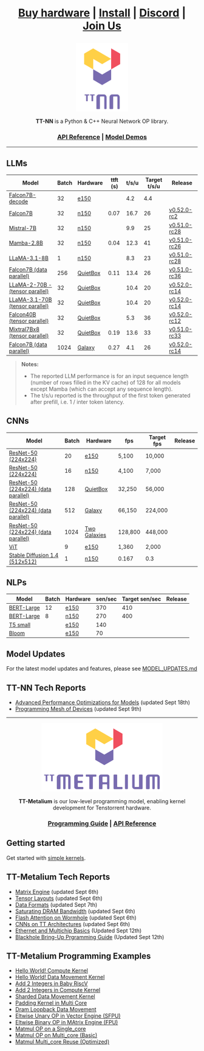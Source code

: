 <div align="center">

<h1>

[Buy hardware](https://tenstorrent.com/cards/) | [Install](./INSTALLING.md) | [Discord](https://discord.gg/tvhGzHQwaj) | [Join Us](https://boards.greenhouse.io/tenstorrent/jobs/4155609007)

</h1>

<img src="./docs/source/common/_static/tt_nn_w_logo.png" alt="ttnn logo" height="180"/>

**TT-NN** is a Python & C++ Neural Network OP library.

<h3>

[API Reference](https://docs.tenstorrent.com/ttnn/latest/index.html) | [Model Demos](./models/demos/)

</h3>

</div>

---

## LLMs
| Model                                                                | Batch | Hardware                                                 | ttft (s)   | t/s/u | Target t/s/u | Release                                                                   |
|----------------------------------------------------------------------|-------|----------------------------------------------------------|------------|-------|--------------|---------------------------------------------------------------------------|
| [Falcon7B-decode](./models/demos/ttnn_falcon7b)                      | 32    | [e150](https://tenstorrent.com/hardware/grayskull)       |            | 4.2   | 4.4          |                                                                           |
| [Falcon7B](./models/demos/wormhole/falcon7b)                         | 32    | [n150](https://tenstorrent.com/hardware/wormhole)        | 0.07       | 16.7  | 26           | [v0.52.0-rc2](https://github.com/tenstorrent/tt-metal/tree/v0.52.0-rc2)   |
| [Mistral-7B](./models/demos/wormhole/mistral7b)                      | 32    | [n150](https://tenstorrent.com/hardware/wormhole)        |            | 9.9   | 25           | [v0.51.0-rc28](https://github.com/tenstorrent/tt-metal/tree/v0.51.0-rc28) |
| [Mamba-2.8B](./models/demos/wormhole/mamba)                          | 32    | [n150](https://tenstorrent.com/hardware/wormhole)        | 0.04       | 12.3  | 41           | [v0.51.0-rc26](https://github.com/tenstorrent/tt-metal/tree/v0.51.0-rc26) |
| [LLaMA-3.1-8B](./models/demos/wormhole/llama31_8b)                   | 1     | [n150](https://tenstorrent.com/hardware/wormhole)        |            | 8.3   | 23           | [v0.51.0-rc28](https://github.com/tenstorrent/tt-metal/tree/v0.51.0-rc28) |
| [Falcon7B (data parallel)](./models/demos/t3000/falcon7b)            | 256   | [QuietBox](https://tenstorrent.com/hardware/tt-quietbox) | 0.11       | 13.4  | 26           | [v0.51.0-rc36](https://github.com/tenstorrent/tt-metal/tree/v0.51.0-rc36) |
| [LLaMA-2-70B - (tensor parallel)](./models/demos/t3000/llama2_70b)   | 32    | [QuietBox](https://tenstorrent.com/hardware/tt-quietbox) |            | 10.4  | 20           | [v0.52.0-rc14](https://github.com/tenstorrent/tt-metal/tree/v0.52.0-rc14) |
| [LLaMA-3.1-70B (tensor parallel)](./models/demos/t3000/llama3_70b)   | 32    | [QuietBox](https://tenstorrent.com/hardware/tt-quietbox) |            | 10.4  | 20           | [v0.52.0-rc14](https://github.com/tenstorrent/tt-metal/tree/v0.52.0-rc14) |
| [Falcon40B (tensor parallel)](./models/demos/t3000/falcon40b)        | 32    | [QuietBox](https://tenstorrent.com/hardware/tt-quietbox) |            | 5.3   | 36           | [v0.52.0-rc12](https://github.com/tenstorrent/tt-metal/tree/v0.52.0-rc12) |
| [Mixtral7Bx8 (tensor parallel)](./models/demos/t3000/mixtral8x7b)    | 32    | [QuietBox](https://tenstorrent.com/hardware/tt-quietbox) | 0.19       | 13.6  | 33           | [v0.51.0-rc33](https://github.com/tenstorrent/tt-metal/tree/v0.51.0-rc33) |
| [Falcon7B (data parallel)](./models/demos/tg/falcon7b)               |1024   | [Galaxy](https://tenstorrent.com/hardware/galaxy)        | 0.27       | 4.1   | 26           | [v0.52.0-rc14](https://github.com/tenstorrent/tt-metal/tree/v0.52.0-rc14) |

> **Notes:**
> - The reported LLM performance is for an input sequence length (number of rows filled in the KV cache) of 128 for all models except Mamba (which can accept any sequence length).
> - The t/s/u reported is the throughput of the first token generated after prefill, i.e. 1 / inter token latency.

## CNNs
| Model                                                                       | Batch | Hardware                                                 | fps     | Target fps | Release     |
|-----------------------------------------------------------------------------|-------|----------------------------------------------------------|---------|------------|-------------|
| [ResNet-50 (224x224)](./models/demos/grayskull/resnet50)                    | 20    | [e150](https://tenstorrent.com/hardware/grayskull)       | 5,100   | 10,000     |             |
| [ResNet-50 (224x224)](./models/demos/wormhole/resnet50)                     | 16    | [n150](https://tenstorrent.com/hardware/wormhole)        | 4,100   | 7,000      |             |
| [ResNet-50 (224x224) (data parallel)](./models/demos/t3000/resnet50)        | 128   | [QuietBox](https://tenstorrent.com/hardware/tt-quietbox) | 32,250  | 56,000     |             |
| [ResNet-50 (224x224) (data parallel)](./models/demos/tg/resnet50)           | 512   | [Galaxy](https://tenstorrent.com/hardware/galaxy)        | 66,150  | 224,000    |             |
| [ResNet-50 (224x224) (data parallel)](./models/demos/tgg/resnet50)          | 1024  | [Two Galaxies](https://tenstorrent.com/hardware/galaxy)  | 128,800 | 448,000    |             |
| [ViT](./models/demos/grayskull/vit)                                         | 9     | [e150](https://tenstorrent.com/hardware/grayskull)       | 1,360   | 2,000      |             |
| [Stable Diffusion 1.4 (512x512)](./models/demos/wormhole/stable_diffusion)  | 1     | [n150](https://tenstorrent.com/hardware/wormhole)        | 0.167   | 0.3        |             |

## NLPs
| Model                                               | Batch | Hardware                                           | sen/sec   | Target sen/sec | Release     |
|-----------------------------------------------------|-------|----------------------------------------------------|-----------|----------------|-------------|
| [BERT-Large](./models/demos/metal_BERT_large_11/)   | 12    | [e150](https://tenstorrent.com/hardware/grayskull) | 370       | 410            |             |
| [BERT-Large](./models/demos/metal_BERT_large_11/)   | 8     | [n150](https://tenstorrent.com/hardware/wormhole)  | 270       | 400            |             |
| [T5 small](.models/demos/grayskull/t5)              |       | [e150](https://tenstorrent.com/hardware/grayskull) | 140       |                |             |
| [Bloom](.models/demos/grayskull/functional_bloom)   |       | [e150](https://tenstorrent.com/hardware/grayskull) | 70        |                |             |



## Model Updates
For the latest model updates and features, please see [MODEL_UPDATES.md](models/MODEL_UPDATES.md)

## TT-NN Tech Reports
- [Advanced Performance Optimizations for Models](./tech_reports/AdvancedPerformanceOperationsForModels/AdvancedPerformanceOptimizationsForModels.md) (updated Sept 18th)
- [Programming Mesh of Devices](./tech_reports/Programming%20Mesh%20of%20Devices/Programming%20Mesh%20of%20Devices%20with%20TT-NN.md) (updated Sept 9th)
---

<div align="center">

<img src="./docs/source/common/_static/tt_metalium_w_logo.png" alt="TT-Metalium logo" height="180"/>

**TT-Metalium** is our low-level programming model, enabling kernel development for Tenstorrent hardware.


<h3>

[Programming Guide](./METALIUM_GUIDE.md) | [API Reference](https://docs.tenstorrent.com/tt-metalium/latest/tt_metal/apis/index.html)

</h3>
</div>

## Getting started

Get started with [simple kernels](https://docs.tenstorrent.com/tt-metalium/latest/tt_metal/examples/index.html).

## TT-Metalium Tech Reports
- [Matrix Engine](./tech_reports/matrix_engine/matrix_engine.md) (updated Sept 6th)
- [Tensor Layouts](./tech_reports/tensor_layouts/tensor_layouts.md) (updated Sept 6th)
- [Data Formats](./tech_reports/data_formats/data_formats.md) (updated Sept 7th)
- [Saturating DRAM Bandwidth](./tech_reports/Saturating_DRAM_bandwidth/Saturating_DRAM_bandwidth.md) (updated Sept 6th)
- [Flash Attention on Wormhole](./tech_reports/FlashAttention/FlashAttention.md) (updated Sept 6th)
- [CNNs on TT Architectures](./tech_reports/CNNs/ttcnn.md) (updated Sept 6th)
- [Ethernet and Multichip Basics](./tech_reports/CCL/CclDeveloperGuide.md) (Updated Sept 12th)
- [Blackhole Bring-Up Prgramming Guide](./tech_reports/Blackhole/BlackholeBringUpProgrammingGuide.md) (Updated Sept 12th)

## TT-Metalium Programming Examples
- [Hello World! Compute Kernel](./tech_reports/prog_examples/hello_world_compute/hello_world_compute.md)
- [Hello World! Data Movement Kernel](./tech_reports/prog_examples/hello_world_data_movement/hello_world_data_movement.md)
- [Add 2 Integers in Baby RiscV](./tech_reports/prog_examples/add_2_integers_in_riscv/add_2_integers_in_riscv.md)
- [Add 2 Integers in Compute Kernel](./tech_reports/prog_examples/add_2_integers_in_compute/add_2_integers_in_compute.md)
- [Sharded Data Movement Kernel](./tech_reports/prog_examples/shard_data_rm/shard_data_rm.md)
- [Padding Kernel in Multi Core](./tech_reports/prog_examples/pad_multi_core/pad_multi_core.md)
- [Dram Loopback Data Movement](./tech_reports/prog_examples/dram_loopback/dram_loopback.md)
- [Eltwise Unary OP in Vector Engine (SFPU)](./tech_reports/prog_examples/eltwise_sfpu/eltwise_sfpu.md)
- [Eltwise Binary OP in MAtrix Engine (FPU)](./tech_reports/prog_examples/eltwise_binary/eltwise_binary.md)
- [Matmul OP on a Single_core](./tech_reports/prog_examples/matmul_single_core/matmul_single_core.md)
- [Matmul OP on Multi_core (Basic)](./tech_reports/prog_examples/matmul_multi_core/matmul_multi_core.md)
- [Matmul Multi_core Reuse (Optimized)](./tech_reports/prog_examples/matmul_multi_core_optimized/matmul_multi_core_optimized.md)